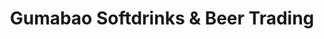 ---
title: "Gumabao Softdrinks & Beer Trading"
url: /mandaluyong/gumabao-softdrinks-and-beer-trading/
shop: trade
---